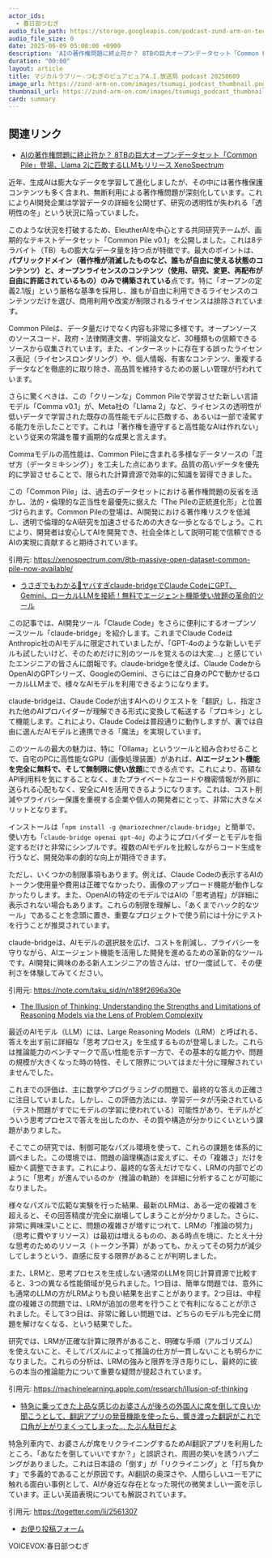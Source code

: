 ```yaml
---
actor_ids:
  - 春日部つむぎ
audio_file_path: https://storage.googleapis.com/podcast-zund-arm-on-tech/audio/マジカルラブリー☆つむぎのピュアピュアA.I.放送局_podcast_20250609.mp3
audio_file_size: 0
date: 2025-06-09 05:00:00 +0900
description: 'AIの著作権問題に終止符か？ 8TBの巨大オープンデータセット「Common Pile」登場、Llama 2に匹敵するLLMもリリース  XenoSpectrum、うさぎでもわかる🐰ヤバすぎclaude-bridgeでClaude CodeにGPT、Gemini、ローカルLLMを接続！無料でエージェント機能使い放題の革命的ツール、The Illusion of Thinking: Understanding the Strengths and Limitations of Reasoning Models via the Lens of Problem Complexity、特急に乗ってきた上品な感じのお婆さんが後ろの外国人に席を倒して良いか聞こうとして、翻訳アプリの発音機能を使ったら、響き渡った翻訳がこれで口角が上がりまくってしまった… たぶん駄目だよ'
duration: "00:00"
layout: article
title: マジカルラブリー☆つむぎのピュアピュアA.I.放送局 podcast 20250609
image_url: https://zund-arm-on.com/images/tsumugi_podcast_thumbnail.png
thumbnail_url: https://zund-arm-on.com/images/tsumugi_podcast_thumbnail.png
card: summary
---
```


## 関連リンク


- [AIの著作権問題に終止符か？ 8TBの巨大オープンデータセット「Common Pile」登場、Llama 2に匹敵するLLMもリリース  XenoSpectrum](https://xenospectrum.com/8tb-massive-open-dataset-common-pile-now-available/)  


近年、生成AIは膨大なデータを学習して進化しましたが、その中には著作権保護コンテンツも多く含まれ、無断利用による著作権問題が深刻化しています。これによりAI開発企業は学習データの詳細を公開せず、研究の透明性が失われる「透明性の冬」という状況に陥っていました。

このような状況を打破するため、EleutherAIを中心とする共同研究チームが、画期的なテキストデータセット「Common Pile v0.1」を公開しました。これは8テラバイト（TB）もの膨大なデータ量を持つ点が特徴です。最大のポイントは、**パブリックドメイン（著作権が消滅したものなど、誰もが自由に使える状態のコンテンツ）と、オープンライセンスのコンテンツ（使用、研究、変更、再配布が自由に許諾されているもの）のみで構築されている**点です。特に「オープンの定義2.1版」という厳格な基準を採用し、誰もが自由に利用できるライセンスのコンテンツだけを選び、商用利用や改変が制限されるライセンスは排除されています。

Common Pileは、データ量だけでなく内容も非常に多様です。オープンソースのソースコード、政府・法律関連文書、学術論文など、30種類もの信頼できるソースから収集されています。また、インターネットに存在する誤ったライセンス表記（ライセンスロンダリング）や、個人情報、有害なコンテンツ、重複するデータなどを徹底的に取り除き、高品質を維持するための厳しい管理が行われています。

さらに驚くべきは、この「クリーンな」Common Pileで学習させた新しい言語モデル「Comma v0.1」が、Meta社の「Llama 2」など、ライセンスの透明性が低いデータで学習された既存の高性能モデルに匹敵する、あるいは一部で凌駕する能力を示したことです。これは「著作権を遵守すると高性能なAIは作れない」という従来の常識を覆す画期的な成果と言えます。

Commaモデルの高性能は、Common Pileに含まれる多様なデータソースの「混ぜ方（データミキシング）」を工夫した点にあります。品質の高いデータを優先的に学習させることで、限られた計算資源で効率的に知識を習得できました。

この「Common Pile」は、過去のデータセットにおける著作権問題の反省を活かし、法的・倫理的な正当性を最優先に据えた「The Pileの正統進化形」と位置づけられます。Common Pileの登場は、AI開発における著作権リスクを低減し、透明で倫理的なAI研究を加速させるための大きな一歩となるでしょう。これにより、開発者は安心してAIを開発でき、社会全体として説明可能で信頼できるAIの実現に貢献すると期待されています。

引用元: https://xenospectrum.com/8tb-massive-open-dataset-common-pile-now-available/


- [うさぎでもわかる🐰ヤバすぎclaude-bridgeでClaude CodeにGPT、Gemini、ローカルLLMを接続！無料でエージェント機能使い放題の革命的ツール](https://note.com/taku_sid/n/n189f2696a30e)  


この記事では、AI開発ツール「Claude Code」をさらに便利にするオープンソースツール「claude-bridge」を紹介します。これまでClaude CodeはAnthropic社のAIモデルに限定されていましたが、「GPT-4oのような新しいモデルも試したいけど、そのためだけに別のツールを覚えるのは大変…」と感じていたエンジニアの皆さんに朗報です。claude-bridgeを使えば、Claude CodeからOpenAIのGPTシリーズ、GoogleのGemini、さらにはご自身のPCで動かせるローカルLLMまで、様々なAIモデルを利用できるようになります。

claude-bridgeは、Claude Codeが出すAIへのリクエストを「翻訳」し、指定された他のAIプロバイダーが理解できる形式に変換して転送する「プロキシ」として機能します。これにより、Claude Codeは普段通りに動作しますが、裏では自由に選んだAIモデルと連携できる「魔法」を実現しています。

このツールの最大の魅力は、特に「Ollama」というツールと組み合わせることで、自宅のPCに高性能なGPU（画像処理装置）があれば、**AIエージェント機能を完全に無料で、そして無制限に使い放題**にできる点です。これにより、高額なAPI利用料を気にすることなく、またプライベートなコードや機密情報が外部に送られる心配もなく、安全にAIを活用できるようになります。これは、コスト削減やプライバシー保護を重視する企業や個人の開発者にとって、非常に大きなメリットとなります。

インストールは「`npm install -g @mariozechner/claude-bridge`」と簡単で、使い方も「`claude-bridge openai gpt-4o`」のようにプロバイダーとモデルを指定するだけと非常にシンプルです。複数のAIモデルを比較しながらコード生成を行うなど、開発効率の劇的な向上が期待できます。

ただし、いくつかの制限事項もあります。例えば、Claude Codeの表示するAIのトークン使用量や費用は正確でなかったり、画像のアップロード機能が動作しなかったりします。また、OpenAIの特定のモデルではAIの「思考過程」が詳細に表示されない場合もあります。これらの制限を理解し、「あくまでハック的なツール」であることを念頭に置き、重要なプロジェクトで使う前には十分にテストを行うことが推奨されています。

claude-bridgeは、AIモデルの選択肢を広げ、コストを削減し、プライバシーを守りながら、AIエージェント機能を活用した開発を進めるための革新的なツールです。AI開発に興味のある新人エンジニアの皆さんは、ぜひ一度試して、その便利さを体験してみてください。

引用元: https://note.com/taku_sid/n/n189f2696a30e


- [The Illusion of Thinking: Understanding the Strengths and Limitations of Reasoning Models via the Lens of Problem Complexity](https://machinelearning.apple.com/research/illusion-of-thinking)  


最近のAIモデル（LLM）には、Large Reasoning Models（LRM）と呼ばれる、答えを出す前に詳細な「思考プロセス」を生成するものが登場しました。これらは推論能力のベンチマークで高い性能を示す一方で、その基本的な能力や、問題の規模が大きくなった時の特性、そして限界についてはまだ十分に理解されていませんでした。

これまでの評価は、主に数学やプログラミングの問題で、最終的な答えの正確さに注目していました。しかし、この評価方法には、学習データが汚染されている（テスト問題がすでにモデルの学習に使われている）可能性があり、モデルがどういう思考プロセスで答えを出したのか、その質や構造が分かりにくいという課題がありました。

そこでこの研究では、制御可能なパズル環境を使って、これらの課題を体系的に調べました。この環境では、問題の論理構造は変えずに、その「複雑さ」だけを細かく調整できます。これにより、最終的な答えだけでなく、LRMの内部でどのように「思考」が進んでいるのか（推論の軌跡）を詳細に分析することが可能になりました。

様々なパズルで広範な実験を行った結果、最新のLRMは、ある一定の複雑さを超えると、その回答精度が完全に崩壊してしまうことが分かりました。さらに、非常に興味深いことに、問題の複雑さが増すにつれて、LRMの「推論の努力」（思考に費やすリソース）は最初は増えるものの、ある時点を境に、たとえ十分な思考のためのリソース（トークン予算）があっても、かえってその努力が減少してしまうという、直感に反する限界があることが判明しました。

また、LRMと、思考プロセスを生成しない通常のLLMを同じ計算資源で比較すると、3つの異なる性能領域が見られました。1つ目は、簡単な問題では、意外にも通常のLLMの方がLRMよりも良い結果を出すことがあります。2つ目は、中程度の複雑さの問題では、LRMが追加の思考を行うことで有利になることが示されました。そして3つ目は、非常に難しい問題では、どちらのモデルも完全に問題を解けなくなる、という結果でした。

研究では、LRMが正確な計算に限界があること、明確な手順（アルゴリズム）を使えないこと、そしてパズルによって推論の仕方が一貫しないことも明らかになりました。これらの分析は、LRMの強みと限界を浮き彫りにし、最終的に彼らの本当の推論能力について重要な疑問が提起されています。

引用元: https://machinelearning.apple.com/research/illusion-of-thinking


- [特急に乗ってきた上品な感じのお婆さんが後ろの外国人に席を倒して良いか聞こうとして、翻訳アプリの発音機能を使ったら、響き渡った翻訳がこれで口角が上がりまくってしまった… たぶん駄目だよ](https://togetter.com/li/2561307)  


特急列車内で、お婆さんが席をリクライニングするためAI翻訳アプリを利用したところ、「あなたを倒していいですか？」と誤訳され、周囲の笑いを誘うハプニングがありました。これは日本語の「倒す」が「リクライニング」と「打ち負かす」で多義的であることが原因です。AI翻訳の奥深さや、人間らしいユーモアに触れる面白い事例として、AIが身近な存在となった現代の微笑ましい一面を示しています。正しい英語表現についても解説されています。

引用元: https://togetter.com/li/2561307



- [お便り投稿フォーム](https://forms.gle/ffg4JTfqdiqK62qf9)

VOICEVOX:春日部つむぎ
